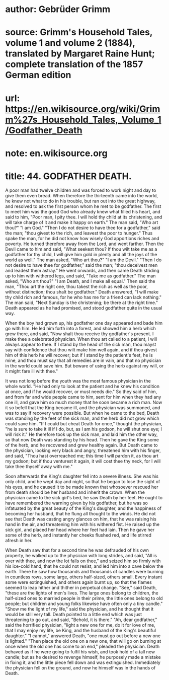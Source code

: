 # author: Gebrüder Grimm
# source: Grimm's Household Tales, volume 1 and volume 2 (1884), translated by Margaret Raine Hunt; complete translation of the 1857 German edition
# url: https://en.wikisource.org/wiki/Grimm%27s_Household_Tales,_Volume_1/Godfather_Death
# note: en.wikisource.org
# title: 44. GODFATHER DEATH. 

A poor man had twelve children and was forced to work night and day to give them even bread. When therefore the thirteenth came into the world, he knew not what to do in his trouble, but ran out into the great highway, and resolved to ask the first person whom he met to be godfather. The first to meet him was the good God who already knew what filled his heart, and said to him, "Poor man, I pity thee. I will hold thy child at its christening, and will take charge of it and make it happy on earth." The man said, "Who art thou?" "I am God." "Then I do not desire to have thee for a godfather," said the man; "thou givest to the rich, and leavest the poor to hunger." Thus spake the man, for he did not know how wisely God apportions riches and poverty. He turned therefore away from the Lord, and went farther. Then the Devil came to him and said, "What seekest thou? If thou wilt take me as a godfather for thy child, I will give him gold in plenty and all the joys of the world as well." The man asked, "Who art thou?" "I am the Devil." "Then I do not desire to have thee for godfather," said the man; "thou deceivest men and leadest them astray." He went onwards, and then came Death striding up to him with withered legs, and said, "Take me as godfather." The man asked, "Who art thou?" "I am Death, and I make all equal." Then said the man, "Thou art the right one, thou takest the rich as well as the poor, without distinction; thou shalt be godfather." Death answered, "I will make thy child rich and famous, for he who has me for a friend can lack nothing." The man said, "Next Sunday is the christening; be there at the right time." Death appeared as he had promised, and stood godfather quite in the usual way. 

When the boy had grown up, his godfather one day appeared and bade him go with him. He led him forth into a forest, and showed him a herb which grew there, and said, "Now shalt thou receive thy godfather's present. I make thee a celebrated physician. When thou ​art called to a patient, I will always appear to thee. If I stand by the head of the sick man, thou mayst say with confidence that thou wilt make him well again, and if thou givest him of this herb he will recover; but if I stand by the patient's feet, he is mine, and thou must say that all remedies are in vain, and that no physician in the world could save him. But beware of using the herb against my will, or it might fare ill with thee." 

It was not long before the youth was the most famous physician in the whole world. "He had only to look at the patient and he knew his condition at once, and if he would recover, or must needs die." So they said of him, and from far and wide people came to him, sent for him when they had any one ill, and gave him so much money that he soon became a rich man. Now it so befell that the King became ill, and the physician was summoned, and was to say if recovery were possible. But when he came to the bed, Death was standing by the feet of the sick man, and the herb did not grow which could save him. "If I could but cheat Death for once," thought the physician, "he is sure to take it ill if I do, but, as I am his godson, he will shut one eye; I will risk it." He therefore took up the sick man, and laid him the other way, so that now Death was standing by his head. Then he gave the King some of the herb, and he recovered and grew healthy again. But Death came to the physician, looking very black and angry, threatened him with his finger, and said, "Thou hast overreached me; this time I will pardon it, as thou art my godson; but if thou venturest it again, it will cost thee thy neck, for I will take thee thyself away with me." 

Soon afterwards the King's daughter fell into a severe illness. She was his only child, and he wept day and night, so that he began to lose the sight of his eyes, and he caused it to be made known that whosoever rescued her from death should be her husband and inherit the crown. When the physician came to the sick girl's bed, he saw Death by her feet. He ought to have remembered the warning given by his godfather, but he was so infatuated by the great beauty of the King's daughter, and the happiness of becoming her husband, that he flung all ​thought to the winds. He did not see that Death was casting angry glances on him, that he was raising his hand in the air, and threatening him with his withered fist. He raised up the sick girl, and placed her head where her feet had lain. Then he gave her some of the herb, and instantly her cheeks flushed red, and life stirred afresh in her. 

When Death saw that for a second time he was defrauded of his own property, he walked up to the physician with long strides, and said, "All is over with thee, and now the lot falls on thee," and seized him so firmly with his ice-cold hand, that he could not resist, and led him into a cave below the earth. There he saw how thousands and thousands of candles were burning in countless rows, some large, others half-sized, others small. Every instant some were extinguished, and others again burnt up, so that the flames seemed to leap hither and thither in perpetual change. "See," said Death, "these are the lights of men's lives. The large ones belong to children, the half-sized ones to married people in their prime, the little ones belong to old people; but children and young folks likewise have often only a tiny candle." "Show me the light of my life," said the physician, and he thought that it would be still very tall. Death pointed to a little end which was just threatening to go out, and said, "Behold, it is there." "Ah, dear godfather," said the horrified physician, "light a new one for me, do it for love of me, that I may enjoy my life, be King, and the husband of the King's beautiful daughter." "I cannot," answered Death, "one must go out before a new one is lighted." "Then place the old one on a new one, that will go on burning at once when the old one has come to an end," pleaded the physician. Death behaved as if he were going to fulfil his wish, and took hold of a tall new candle; but as he desired to revenge himself, he purposely made a mistake in fixing it, and the little piece fell down and was extinguished. Immediately the physician fell on the ground, and now he himself was in the hands of Death. 

